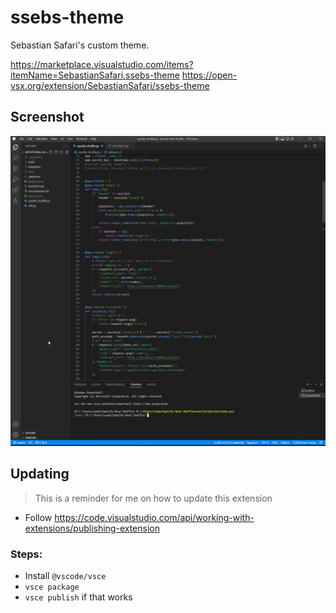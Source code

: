 # ssebs-theme

Sebastian Safari's custom theme.

https://marketplace.visualstudio.com/items?itemName=SebastianSafari.ssebs-theme
https://open-vsx.org/extension/SebastianSafari/ssebs-theme

## Screenshot
![screenshot](https://github.com/ssebs/ssebs-theme/blob/main/screenshot.png?raw=true)

## Updating
> This is a reminder for me on how to update this extension
- Follow https://code.visualstudio.com/api/working-with-extensions/publishing-extension

### Steps:
- Install `@vscode/vsce`
- `vsce package`
- `vsce publish` if that works
